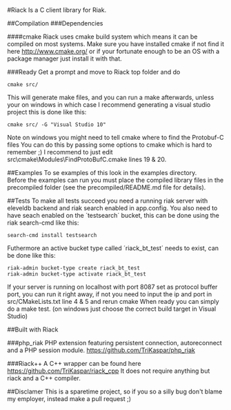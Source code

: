 #Riack
Is a C client library for Riak.

##Compilation
###Dependencies

####cmake
Riack uses cmake build system which means it can be compiled on most systems.
Make sure you have installed cmake if not find it here http://www.cmake.org/ or
if your fortunate enough to be an OS with a package manager just install it with that.

###Ready
Get a prompt and move to Riack top folder and do
```
cmake src/
```
This will generate make files, and you can run a make afterwards, unless your on windows
in which case I recommend generating a visual studio project this is done like this:

```
cmake src/ -G "Visual Studio 10"
```
Note on windows you might need to tell cmake where to find the Protobuf-C files
You can do this by passing some options to cmake which is hard to remember ;) I recommend 
to just edit src\cmake\Modules\FindProtoBufC.cmake lines 19 & 20.

##Examples
To se examples of this look in the examples directory.  
Before the examples can run you must place the compiled library files in the precompiled folder (see the precompiled/README.md file for details).  


##Tests
To make all tests succeed you need a running riak server with eleveldb backend and riak search enabled in app.config.
You also need to have seach enabled on the ´testsearch´ bucket, this can be done using the riak search-cmd like this:
```
search-cmd install testsearch
```
Futhermore an active bucket type called ´riack_bt_test´ needs to exist, can be done like this:  
```
riak-admin bucket-type create riack_bt_test
riak-admin bucket-type activate riack_bt_test
```

If your server is running on localhost with port 8087 set as protocol buffer port, you can run it right away, if not you need to input the ip and port in src/CMakeLists.txt line 4 & 5 and rerun cmake
When ready you can simply do a make test.
(on windows just choose the correct build target in Visual Studio)

##Built with Riack

###php_riak
PHP extension featuring persistent connection, autoreconnect and a PHP session module.
https://github.com/TriKaspar/php_riak

###Riack++
A C++ wrapper can be found here https://github.com/TriKaspar/riack_cpp
It does not require anything but riack and a C++ compiler.

##Disclamer
This is a sparetime project, so if you so a silly bug don't blame my employer, instead 
make a pull request ;)  

